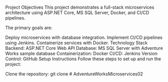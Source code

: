 Project Objectives
This project demonstrates a full-stack microservices architecture using ASP.NET Core, MS SQL Server, Docker, and CI/CD pipelines.

The primary goals are:

Deploy microservices with database integration.
Implement CI/CD pipelines using Jenkins.
Containerize services with Docker.
Technology Stack
Backend: ASP.NET Core Web API
Database: MS SQL Server with Adventure Works sample database
Containerization: Docker
CI/CD: Jenkins
Version Control: GitHub
Setup Instructions
Follow these steps to set up and run the project:

Clone the repository:
git clone <your-repo-url># AdventureWorksMicroservices02
